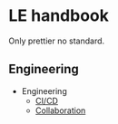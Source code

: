 # LE handbook

Only prettier no standard.

## Engineering

- Engineering
  - [CI/CD](engineering/cicd.md)
  - [Collaboration](engineering/collaboration.md)
